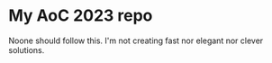 # My AoC 2023 repo

Noone should follow this. I'm not creating fast nor elegant nor clever solutions.